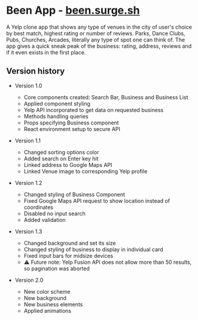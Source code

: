 # Been App - [been.surge.sh](http://been.surge.sh)

A Yelp clone app that shows any type of venues in the city of user's choice by best match,
highest rating or number of reviews. Parks, Dance Clubs, Pubs, Churches, Arcades, literally
any type of spot one can think of. The app gives a quick sneak peak of the business: rating,
address, reviews and if it even exists in the first place.

## Version history

- Version 1.0
  - Core components created: Search Bar, Business and Business List
  - Applied component styling
  - Yelp API incorporated to get data on requested business
  - Methods handling queries
  - Props specifying Business component
  - React environment setup to secure API

- Version 1.1
  - Changed sorting options color
  - Added search on Enter key hit
  - Linked address to Google Maps API
  - Linked Venue image to corresponding Yelp profile

- Version 1.2
  - Changed styling of Business Component
  - Fixed Google Maps API request to show location instead of coordinates
  - Disabled no input search
  - Added validation

- Version 1.3
  - Changed background and set its size
  - Changed styling of business to display in individual card
  - Fixed input bars for midsize devices
  - :warning: Future note: Yelp Fusion API does not allow more than 50 results, so pagination was aborted

- Version 2.0
  - New color scheme
  - New background
  - New business elements
  - Applied animations
